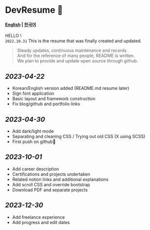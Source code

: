 # DevResume 🚀

#### **[English](./README.md) | [한국어](./READMEKR.md)**

HELLO ! <br>
`2022.10.31` This is the resume that was finally created and updated.

> Steady updates, continuous maintenance and records <BR>
> And for the reference of many people, README is written. <BR>
> We plan to provide and update open source through github.

## _2023-04-22_

- Korean/English version added (README.md resume later)
- Sign font application
- Basic layout and framework construction
- Fix blog/github and portfolio links

## _2023-04-30_

- Add dark/light mode
- Separating and cleaning CSS / Trying out old CSS (X using SCSS)
- First push on github🚀

## _2023-10-01_

- Add career description
- Certifications and projects undertaken
- Related notion links and additional explanations
- Add scroll CSS and override bootstrap
- Download PDF and separate projects

## _2023-12-30_

- Add freelance experience
- Add progress and edit dates
